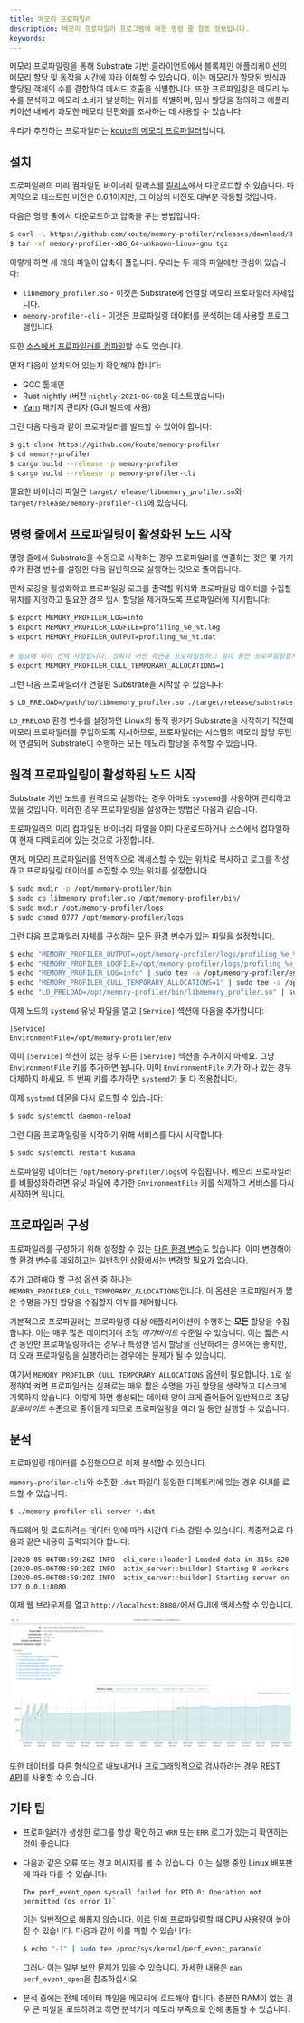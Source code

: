 ```yaml
---
title: 메모리 프로파일러
description: 메모리 프로파일러 프로그램에 대한 명령 줄 참조 정보입니다.
keywords:
---
```


메모리 프로파일링을 통해 Substrate 기반 클라이언트에서 블록체인 애플리케이션의 메모리 할당 및 동작을 시간에 따라 이해할 수 있습니다.
이는 메모리가 할당된 방식과 할당된 객체의 수를 결합하여 메서드 호출을 식별합니다.
또한 프로파일링은 메모리 누수를 분석하고 메모리 소비가 발생하는 위치를 식별하며, 임시 할당을 정의하고 애플리케이션 내에서 과도한 메모리 단편화를 조사하는 데 사용할 수 있습니다.

우리가 추천하는 프로파일러는 [koute의 메모리 프로파일러](https://github.com/koute/memory-profiler)입니다.

## 설치

프로파일러의 미리 컴파일된 바이너리 릴리스를 [릴리스](https://github.com/koute/memory-profiler/releases)에서 다운로드할 수 있습니다.
마지막으로 테스트한 버전은 0.6.1이지만, 그 이상의 버전도 대부분 작동할 것입니다.

다음은 명령 줄에서 다운로드하고 압축을 푸는 방법입니다:

```bash
$ curl -L https://github.com/koute/memory-profiler/releases/download/0.6.1/memory-profiler-x86_64-unknown-linux-gnu.tgz -o memory-profiler-x86_64-unknown-linux-gnu.tgz
$ tar -xf memory-profiler-x86_64-unknown-linux-gnu.tgz
```

이렇게 하면 세 개의 파일이 압축이 풀립니다. 우리는 두 개의 파일에만 관심이 있습니다:

- `libmemory_profiler.so` - 이것은 Substrate에 연결할 메모리 프로파일러 자체입니다.
- `memory-profiler-cli` - 이것은 프로파일링 데이터를 분석하는 데 사용할 프로그램입니다.

또한 [소스에서 프로파일러를 컴파일](https://github.com/koute/memory-profiler#building)할 수도 있습니다.

먼저 다음이 설치되어 있는지 확인해야 합니다:

- GCC 툴체인
- Rust nightly (버전 `nightly-2021-06-08`을 테스트했습니다)
- [Yarn](https://yarnpkg.com) 패키지 관리자 (GUI 빌드에 사용)

그런 다음 다음과 같이 프로파일러를 빌드할 수 있어야 합니다:

```bash
$ git clone https://github.com/koute/memory-profiler
$ cd memory-profiler
$ cargo build --release -p memory-profiler
$ cargo build --release -p memory-profiler-cli
```

필요한 바이너리 파일은 `target/release/libmemory_profiler.so`와 `target/release/memory-profiler-cli`에 있습니다.

## 명령 줄에서 프로파일링이 활성화된 노드 시작

명령 줄에서 Substrate을 수동으로 시작하는 경우 프로파일러를 연결하는 것은 몇 가지 추가 환경 변수를 설정한 다음 일반적으로 실행하는 것으로 줄어듭니다.

먼저 로깅을 활성화하고 프로파일링 로그를 출력할 위치와 프로파일링 데이터를 수집할 위치를 지정하고 필요한 경우 임시 할당을 제거하도록 프로파일러에 지시합니다:

```bash
$ export MEMORY_PROFILER_LOG=info
$ export MEMORY_PROFILER_LOGFILE=profiling_%e_%t.log
$ export MEMORY_PROFILER_OUTPUT=profiling_%e_%t.dat

# 필요에 따라 선택 사항입니다. 정확히 어떤 측면을 프로파일링하고 얼마 동안 프로파일링할지에 따라 다릅니다.
$ export MEMORY_PROFILER_CULL_TEMPORARY_ALLOCATIONS=1
```

그런 다음 프로파일러가 연결된 Substrate을 시작할 수 있습니다:

```bash
$ LD_PRELOAD=/path/to/libmemory_profiler.so ./target/release/substrate
```

`LD_PRELOAD` 환경 변수를 설정하면 Linux의 동적 링커가 Substrate을 시작하기 직전에 메모리 프로파일러를 주입하도록 지시하므로, 프로파일러는 시스템의 메모리 할당 루틴에 연결되어 Substrate이 수행하는 모든 메모리 할당을 추적할 수 있습니다.

## 원격 프로파일링이 활성화된 노드 시작

Substrate 기반 노드를 원격으로 실행하는 경우 아마도 `systemd`를 사용하여 관리하고 있을 것입니다.
이러한 경우 프로파일링을 설정하는 방법은 다음과 같습니다.

프로파일러의 미리 컴파일된 바이너리 파일을 이미 다운로드하거나 소스에서 컴파일하여 현재 디렉토리에 있는 것으로 가정합니다.

먼저, 메모리 프로파일러를 전역적으로 액세스할 수 있는 위치로 복사하고 로그를 작성하고 프로파일링 데이터를 수집할 수 있는 위치를 설정합니다.

```bash
$ sudo mkdir -p /opt/memory-profiler/bin
$ sudo cp libmemory_profiler.so /opt/memory-profiler/bin/
$ sudo mkdir /opt/memory-profiler/logs
$ sudo chmod 0777 /opt/memory-profiler/logs
```

그런 다음 프로파일러 자체를 구성하는 모든 환경 변수가 있는 파일을 설정합니다.

```bash
$ echo "MEMORY_PROFILER_OUTPUT=/opt/memory-profiler/logs/profiling_%e_%t_%p.dat" | sudo tee /opt/memory-profiler/env
$ echo "MEMORY_PROFILER_LOGFILE=/opt/memory-profiler/logs/profiling_%e_%t_%p.txt" | sudo tee -a /opt/memory-profiler/env
$ echo "MEMORY_PROFILER_LOG=info" | sudo tee -a /opt/memory-profiler/env
$ echo "MEMORY_PROFILER_CULL_TEMPORARY_ALLOCATIONS=1" | sudo tee -a /opt/memory-profiler/env
$ echo "LD_PRELOAD=/opt/memory-profiler/bin/libmemory_profiler.so" | sudo tee -a /opt/memory-profiler/env
```

이제 노드의 `systemd` 유닛 파일을 열고 `[Service]` 섹션에 다음을 추가합니다:

```text
[Service]
EnvironmentFile=/opt/memory-profiler/env
```

이미 `[Service]` 섹션이 있는 경우 다른 `[Service]` 섹션을 추가하지 마세요. 그냥 `EnvironmentFile` 키를 추가하면 됩니다.
이미 `EnvironmentFile` 키가 하나 있는 경우 대체하지 마세요. 두 번째 키를 추가하면 `systemd`가 둘 다 적용합니다.

이제 `systemd` 데몬을 다시 로드할 수 있습니다:

```bash
$ sudo systemctl daemon-reload
```

그런 다음 프로파일링을 시작하기 위해 서비스를 다시 시작합니다:

```bash
$ sudo systemctl restart kusama
```

프로파일링 데이터는 `/opt/memory-profiler/logs`에 수집됩니다. 메모리 프로파일러를 비활성화하려면 유닛 파일에 추가한 `EnvironmentFile` 키를 삭제하고 서비스를 다시 시작하면 됩니다.

## 프로파일러 구성

프로파일러를 구성하기 위해 설정할 수 있는 [다른 환경 변수](https://github.com/koute/memory-profiler#environment-variables-used-by-libmemory_profilerso)도 있습니다.
이미 변경해야 할 환경 변수를 제외하고는 일반적인 상황에서는 변경할 필요가 없습니다.

추가 고려해야 할 구성 옵션 중 하나는 `MEMORY_PROFILER_CULL_TEMPORARY_ALLOCATIONS`입니다.
이 옵션은 프로파일러가 짧은 수명을 가진 할당을 수집할지 여부를 제어합니다.

기본적으로 프로파일러는 프로파일링 대상 애플리케이션이 수행하는 **모든** 할당을 수집합니다.
이는 매우 많은 데이터이며 초당 _메가바이트_ 수준일 수 있습니다. 이는 짧은 시간 동안만 프로파일링하려는 경우나 특정한 임시 할당을 진단하려는 경우에는 좋지만, 더 오래 프로파일링을 실행하려는 경우에는 문제가 될 수 있습니다.

여기서 `MEMORY_PROFILER_CULL_TEMPORARY_ALLOCATIONS` 옵션이 필요합니다. `1`로 설정하여 켜면 프로파일러는 실제로는 매우 짧은 수명을 가진 할당을 생략하고 디스크에 기록하지 않습니다. 이렇게 하면 생성되는 데이터 양이 크게 줄어들어 일반적으로 초당 _킬로바이트_ 수준으로 줄어들게 되므로 프로파일링을 여러 일 동안 실행할 수 있습니다.

## 분석

프로파일링 데이터를 수집했으므로 이제 분석할 수 있습니다.

`memory-profiler-cli`와 수집한 `.dat` 파일이 동일한 디렉토리에 있는 경우 GUI를 로드할 수 있습니다:

```bash
$ ./memory-profiler-cli server *.dat
```

하드웨어 및 로드하려는 데이터 양에 따라 시간이 다소 걸릴 수 있습니다.
최종적으로 다음과 같은 내용이 출력되어야 합니다:

```text
[2020-05-06T08:59:20Z INFO  cli_core::loader] Loaded data in 315s 820
[2020-05-06T08:59:20Z INFO  actix_server::builder] Starting 8 workers
[2020-05-06T08:59:20Z INFO  actix_server::builder] Starting server on 127.0.0.1:8080
```

이제 웹 브라우저를 열고 `http://localhost:8080/`에서 GUI에 액세스할 수 있습니다.

![웹 UI의 그래프](/media/images/docs/reference/mem-profiling-memory-graph.png)

또한 데이터를 다른 형식으로 내보내거나 프로그래밍적으로 검사하려는 경우 [REST API](https://github.com/koute/memory-profiler#rest-api-exposed-by-memory-profiler-cli-server)를 사용할 수 있습니다.

## 기타 팁

- 프로파일러가 생성한 로그를 항상 확인하고 `WRN` 또는 `ERR` 로그가 있는지 확인하는 것이 좋습니다.

- 다음과 같은 오류 또는 경고 메시지를 볼 수 있습니다. 이는 실행 중인 Linux 배포판에 따라 다를 수 있습니다:

  ```text
  The perf_event_open syscall failed for PID 0: Operation not permitted (os error 1)`
  ```

  이는 일반적으로 해롭지 않습니다. 이로 인해 프로파일링할 때 CPU 사용량이 높아질 수 있습니다.
  다음과 같이 이를 피할 수 있습니다:

  ```bash
  $ echo "-1" | sudo tee /proc/sys/kernel/perf_event_paranoid
  ```

  그러나 이는 일부 보안 문제가 있을 수 있습니다.
  자세한 내용은 `man perf_event_open`을 참조하십시오.

- 분석 중에는 전체 데이터 파일을 메모리에 로드해야 합니다.
  충분한 RAM이 없는 경우 큰 파일을 로드하려고 하면 분석기가 메모리 부족으로 인해 충돌할 수 있습니다.